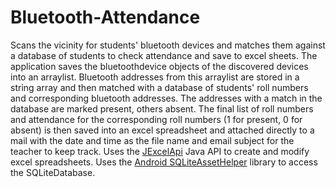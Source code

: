 # Bluetooth-Attendance
Scans the vicinity for students' bluetooth devices and matches them against a database of students to check attendance and save to excel sheets.
  The application saves the bluetoothdevice objects of the discovered devices into an arraylist. Bluetooth addresses from this arraylist are stored in a string array and then matched with a database of students' roll numbers and corresponding bluetooth addresses. The addresses with a match in the database are marked present, others absent.
  The final list of roll numbers and attendance for the corresponding roll numbers (1 for present, 0 for absent) is then saved into an excel spreadsheet and attached directly to a mail with the date and time as the file name and email subject for the teacher to keep track.
Uses the [JExcelApi](http://jexcelapi.sourceforge.net) Java API to create and modify excel spreadsheets.
Uses the [Android SQLiteAssetHelper](https://github.com/jgilfelt/android-sqlite-asset-helper) library to access the SQLiteDatabase.
